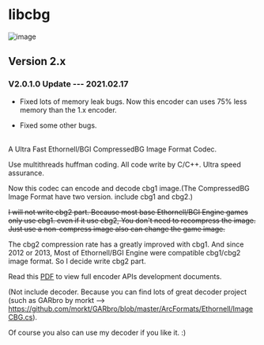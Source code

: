 # libcbg

![image](https://i.loli.net/2020/09/06/gi4PxlFknpwZbYC.png)

## Version 2.x

### V2.0.1.0 Update --- 2021.02.17

* Fixed lots of memory leak bugs. Now this encoder can uses 75% less memory than the 1.x encoder.

* Fixed some other bugs.

<br>
A Ultra Fast Ethornell/BGI CompressedBG Image Format Codec.

Use multithreads huffman coding. All code write by C/C++. Ultra speed assurance.

Now this codec can encode and decode cbg1 image.(The CompressedBG Image Format have two version. include cbg1 and cbg2.)

~~I will not write cbg2 part. Because most base Ethornell/BGI Engine games only use cbg1. even if it use cbg2, You don't need to recompress the image. Just use a non-compress image also can change the game image.~~

The cbg2 compression rate has a greatly improved with cbg1. And since 2012 or 2013, Most of Ethornell/BGI Engine were compatible cbg1/cbg2 image format. So I decide write cbg2 part.

Read this [PDF](https://github.com/copper187/libcbg/blob/master/libcbgDevelopmentDocumentsV3.pdf) to view full encoder APIs development documents.

(Not include decoder. Because you can find lots of great decoder project (such as GARbro by morkt --> https://github.com/morkt/GARbro/blob/master/ArcFormats/Ethornell/ImageCBG.cs). 

Of course you also can use my decoder if you like it. :)


